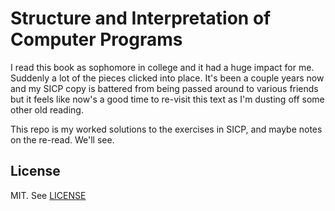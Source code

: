 # Structure and Interpretation of Computer Programs

I read this book as sophomore in college and it had a huge impact for
me. Suddenly a lot of the pieces clicked into place. It's been a
couple years now and my SICP copy is battered from being passed around
to various friends but it feels like now's a good time to re-visit
this text as I'm dusting off some other old reading.

This repo is my worked solutions to the exercises in SICP, and maybe
notes on the re-read. We'll see.

## License

MIT. See [LICENSE](./LICENSE)
